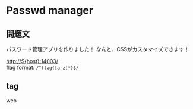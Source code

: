 # Passwd manager

## 問題文

パスワード管理アプリを作りました！
なんと、CSSがカスタマイズできます！

<http://${host}:14003/>  
flag format:  `/^flag{[a-z]*}$/`

## tag

web
